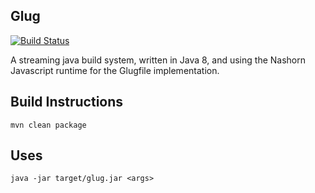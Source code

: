 ## Glug

 [![Build Status](https://travis-ci.org/mrwilson/glug.png?branch=master)](https://travis-ci.org/mrwilson/glug)

A streaming java build system, written in Java 8, and using the Nashorn Javascript runtime for the Glugfile implementation.

## Build Instructions

    mvn clean package

## Uses

    java -jar target/glug.jar <args>
